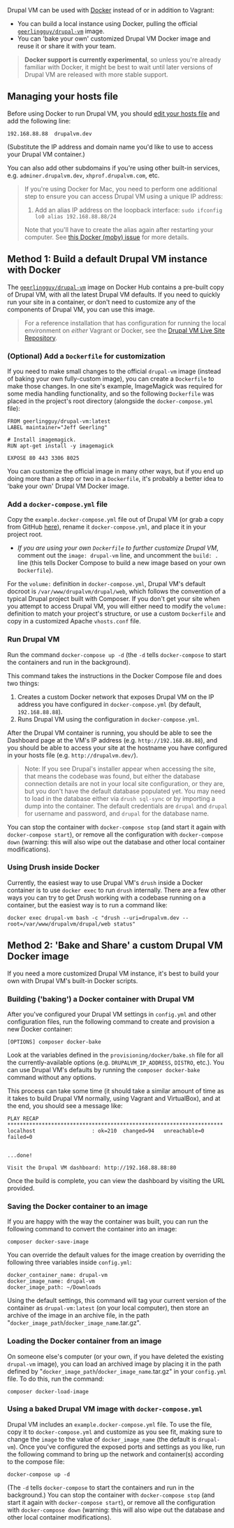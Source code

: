 Drupal VM can be used with [Docker](https://www.docker.com) instead of or in addition to Vagrant:

  - You can build a local instance using Docker, pulling the official [`geerlingguy/drupal-vm`](https://hub.docker.com/r/geerlingguy/drupal-vm/) image.
  - You can 'bake your own' customized Drupal VM Docker image and reuse it or share it with your team.

> **Docker support is currently experimental**, so unless you're already familiar with Docker, it might be best to wait until later versions of Drupal VM are released with more stable support.

## Managing your hosts file

Before using Docker to run Drupal VM, you should [edit your hosts file](https://support.rackspace.com/how-to/modify-your-hosts-file/) and add the following line:

    192.168.88.88  drupalvm.dev

(Substitute the IP address and domain name you'd like to use to access your Drupal VM container.)

You can also add other subdomains if you're using other built-in services, e.g. `adminer.drupalvm.dev`, `xhprof.drupalvm.com`, etc.

> If you're using Docker for Mac, you need to perform one additional step to ensure you can access Drupal VM using a unique IP address:
>
>   1. Add an alias IP address on the loopback interface: `sudo ifconfig lo0 alias 192.168.88.88/24`
>
> Note that you'll have to create the alias again after restarting your computer. See [this Docker (moby) issue](https://github.com/moby/moby/issues/22753#issuecomment-246054946) for more details.

## Method 1: Build a default Drupal VM instance with Docker

The [`geerlingguy/drupal-vm`](https://hub.docker.com/r/geerlingguy/drupal-vm/) image on Docker Hub contains a pre-built copy of Drupal VM, with all the latest Drupal VM defaults. If you need to quickly run your site in a container, or don't need to customize any of the components of Drupal VM, you can use this image.

> For a reference installation that has configuration for running the local environment on _either_ Vagrant or Docker, see the [Drupal VM Live Site Repository](https://github.com/geerlingguy/drupalvm-live).

### (Optional) Add a `Dockerfile` for customization

If you need to make small changes to the official `drupal-vm` image (instead of baking your own fully-custom image), you can create a `Dockerfile` to make those changes. In one site's example, ImageMagick was required for some media handling functionality, and so the following `Dockerfile` was placed in the project's root directory (alongside the `docker-compose.yml` file):

    FROM geerlingguy/drupal-vm:latest
    LABEL maintainer="Jeff Geerling"
    
    # Install imagemagick.
    RUN apt-get install -y imagemagick
    
    EXPOSE 80 443 3306 8025

You can customize the official image in many other ways, but if you end up doing more than a step or two in a `Dockerfile`, it's probably a better idea to 'bake your own' Drupal VM Docker image.

### Add a `docker-compose.yml` file

Copy the `example.docker-compose.yml` file out of Drupal VM (or grab a copy from GitHub [here](https://github.com/geerlingguy/drupal-vm/blob/master/example.docker-compose.yml)), rename it `docker-compose.yml`, and place it in your project root.

  - _If you are using your own `Dockerfile` to further customize Drupal VM_, comment out the `image: drupal-vm` line, and uncomment the `build: .` line (this tells Docker Compose to build a new image based on your own `Dockerfile`).

For the `volume:` definition in `docker-compose.yml`, Drupal VM's default docroot is `/var/www/drupalvm/drupal/web`, which follows the convention of a typical Drupal project built with Composer. If you don't get your site when you attempt to access Drupal VM, you will either need to modify the `volume:` definition to match your project's structure, or use a custom `Dockerfile` and copy in a customized Apache `vhosts.conf` file.

### Run Drupal VM

Run the command `docker-compose up -d` (the `-d` tells `docker-compose` to start the containers and run in the background).

This command takes the instructions in the Docker Compose file and does two things:

  1. Creates a custom Docker network that exposes Drupal VM on the IP address you have configured in `docker-compose.yml` (by default, `192.168.88.88`).
  2. Runs Drupal VM using the configuration in `docker-compose.yml`.

After the Drupal VM container is running, you should be able to see the Dashboard page at the VM's IP address (e.g. `http://192.168.88.88`), and you should be able to access your site at the hostname you have configured in your hosts file (e.g. `http://drupalvm.dev/`).

> Note: If you see Drupal's installer appear when accessing the site, that means the codebase was found, but either the database connection details are not in your local site configuration, or they are, but you don't have the default database populated yet. You may need to load in the database either via `drush sql-sync` or by importing a dump into the container. The default credentials are `drupal` and `drupal` for username and password, and `drupal` for the database name.

You can stop the container with `docker-compose stop` (and start it again with `docker-compose start`), or remove all the configuration with `docker-compose down` (warning: this will also wipe out the database and other local container modifications).

### Using Drush inside Docker

Currently, the easiest way to use Drupal VM's `drush` inside a Docker container is to use `docker exec` to run `drush` internally. There are a few other ways you can try to get Drush working with a codebase running on a container, but the easiest way is to run a command like:

    docker exec drupal-vm bash -c "drush --uri=drupalvm.dev --root=/var/www/drupalvm/drupal/web status"

## Method 2: 'Bake and Share' a custom Drupal VM Docker image

If you need a more customized Drupal VM instance, it's best to build your own with Drupal VM's built-in Docker scripts.

### Building ('baking') a Docker container with Drupal VM

After you've configured your Drupal VM settings in `config.yml` and other configuration files, run the following command to create and provision a new Docker container:

    [OPTIONS] composer docker-bake

Look at the variables defined in the `provisioning/docker/bake.sh` file for all the currently-available options (e.g. `DRUPALVM_IP_ADDRESS`, `DISTRO`, etc.). You can use Drupal VM's defaults by running the `composer docker-bake` command without any options.

This process can take some time (it should take a similar amount of time as it takes to build Drupal VM normally, using Vagrant and VirtualBox), and at the end, you should see a message like:

```
PLAY RECAP *********************************************************************
localhost                  : ok=210  changed=94   unreachable=0    failed=0


...done!

Visit the Drupal VM dashboard: http://192.168.88.88:80
```

Once the build is complete, you can view the dashboard by visiting the URL provided.

### Saving the Docker container to an image

If you are happy with the way the container was built, you can run the following command to convert the container into an image:

    composer docker-save-image

You can override the default values for the image creation by overriding the following three variables inside `config.yml`:

    docker_container_name: drupal-vm
    docker_image_name: drupal-vm
    docker_image_path: ~/Downloads

Using the default settings, this command will tag your current version of the container as `drupal-vm:latest` (on your local computer), then store an archive of the image in an archive file, in the path "`docker_image_path`/`docker_image_name`.tar.gz".

### Loading the Docker container from an image

On someone else's computer (or your own, if you have deleted the existing `drupal-vm` image), you can load an archived image by placing it in the path defined by "`docker_image_path`/`docker_image_name`.tar.gz" in your `config.yml` file. To do this, run the command:

    composer docker-load-image

### Using a baked Drupal VM image with `docker-compose.yml`

Drupal VM includes an `example.docker-compose.yml` file. To use the file, copy it to `docker-compose.yml` and customize as you see fit, making sure to change the `image` to the value of `docker_image_name` (the default is `drupal-vm`). Once you've configured the exposed ports and settings as you like, run the following command to bring up the network and container(s) according to the compose file:

    docker-compose up -d

(The `-d` tells `docker-compose` to start the containers and run in the background.) You can stop the container with `docker-compose stop` (and start it again with `docker-compose start`), or remove all the configuration with `docker-compose down` (warning: this will also wipe out the database and other local container modifications).

